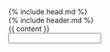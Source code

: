 <!DOCTYPE html>
<html lang="en">
  {% include head.md %}
  <body>
    <div class="mx-4 lg:px-0">
      {% include header.md %}
      <div class="container">
        {{ content }}
      </div>
    </div>
    <div id="chat-container" class="hidden speech-bubble">
      <input type="text" id="chat-input" maxlength="30" autocomplete="off" />
      <div id="hidden-div"></div>
      <div id="messages"></div>
    </div>
    <script type="module">
    import 'https://cdn.skypack.dev/emoji-picker-element';
    </script>
    <script src="/assets/js/animations.js"></script>
    <script src="/assets/js/emoji-funtime.js?v=0.1"></script>
    <script src="/assets/js/image-lazyloader.js"></script>
    <script src="https://cdn.socket.io/4.5.4/socket.io.min.js"></script>
  </body>
</html>